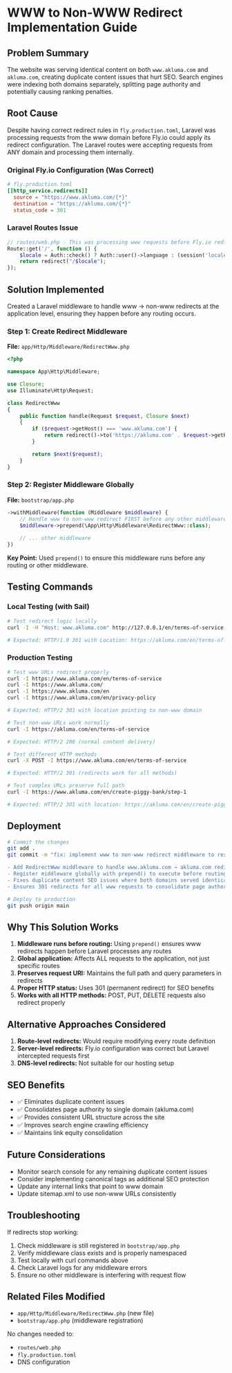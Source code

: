 # WWW to Non-WWW Redirect Implementation Guide

## Problem Summary

The website was serving identical content on both `www.akluma.com` and `akluma.com`, creating duplicate content issues that hurt SEO. Search engines were indexing both domains separately, splitting page authority and potentially causing ranking penalties.

## Root Cause

Despite having correct redirect rules in `fly.production.toml`, Laravel was processing requests from the www domain before Fly.io could apply its redirect configuration. The Laravel routes were accepting requests from ANY domain and processing them internally.

### Original Fly.io Configuration (Was Correct)
```toml
# fly.production.toml
[[http_service.redirects]]
  source = "https://www.akluma.com/{*}"
  destination = "https://akluma.com/{*}"
  status_code = 301
```

### Laravel Routes Issue
```php
// routes/web.php - This was processing www requests before Fly.io redirects
Route::get('/', function () {
    $locale = Auth::check() ? Auth::user()->language : (session('locale') ?? 'en');
    return redirect("/$locale");
});
```

## Solution Implemented

Created a Laravel middleware to handle www → non-www redirects at the application level, ensuring they happen before any routing occurs.

### Step 1: Create Redirect Middleware

**File:** `app/Http/Middleware/RedirectWww.php`

```php
<?php

namespace App\Http\Middleware;

use Closure;
use Illuminate\Http\Request;

class RedirectWww
{
    public function handle(Request $request, Closure $next)
    {
        if ($request->getHost() === 'www.akluma.com') {
            return redirect()->to('https://akluma.com' . $request->getRequestUri(), 301);
        }

        return $next($request);
    }
}
```

### Step 2: Register Middleware Globally

**File:** `bootstrap/app.php`

```php
->withMiddleware(function (Middleware $middleware) {
    // Handle www to non-www redirect FIRST before any other middleware
    $middleware->prepend(\App\Http\Middleware\RedirectWww::class);
    
    // ... other middleware
})
```

**Key Point:** Used `prepend()` to ensure this middleware runs before any routing or other middleware.

## Testing Commands

### Local Testing (with Sail)
```bash
# Test redirect logic locally
curl -I -H "Host: www.akluma.com" http://127.0.0.1/en/terms-of-service

# Expected: HTTP/1.0 301 with Location: https://akluma.com/en/terms-of-service
```

### Production Testing
```bash
# Test www URLs redirect properly
curl -I https://www.akluma.com/en/terms-of-service
curl -I https://www.akluma.com/
curl -I https://www.akluma.com/en
curl -I https://www.akluma.com/en/privacy-policy

# Expected: HTTP/2 301 with location pointing to non-www domain

# Test non-www URLs work normally
curl -I https://akluma.com/en/terms-of-service

# Expected: HTTP/2 200 (normal content delivery)

# Test different HTTP methods
curl -X POST -I https://www.akluma.com/en/terms-of-service

# Expected: HTTP/2 301 (redirects work for all methods)

# Test complex URLs preserve full path
curl -I https://www.akluma.com/en/create-piggy-bank/step-1

# Expected: HTTP/2 301 with location: https://akluma.com/en/create-piggy-bank/step-1
```

## Deployment

```bash
# Commit the changes
git add .
git commit -m "fix: implement www to non-www redirect middleware to resolve SEO duplicate content

- Add RedirectWww middleware to handle www.akluma.com → akluma.com redirects
- Register middleware globally with prepend() to execute before routing
- Fixes duplicate content SEO issues where both domains served identical pages
- Ensures 301 redirects for all www requests to consolidate page authority"

# Deploy to production
git push origin main
```

## Why This Solution Works

1. **Middleware runs before routing:** Using `prepend()` ensures www redirects happen before Laravel processes any routes
2. **Global application:** Affects ALL requests to the application, not just specific routes
3. **Preserves request URI:** Maintains the full path and query parameters in redirects
4. **Proper HTTP status:** Uses 301 (permanent redirect) for SEO benefits
5. **Works with all HTTP methods:** POST, PUT, DELETE requests also redirect properly

## Alternative Approaches Considered

1. **Route-level redirects:** Would require modifying every route definition
2. **Server-level redirects:** Fly.io configuration was correct but Laravel intercepted requests first
3. **DNS-level redirects:** Not suitable for our hosting setup

## SEO Benefits

- ✅ Eliminates duplicate content issues
- ✅ Consolidates page authority to single domain (akluma.com)
- ✅ Provides consistent URL structure across the site
- ✅ Improves search engine crawling efficiency
- ✅ Maintains link equity consolidation

## Future Considerations

- Monitor search console for any remaining duplicate content issues
- Consider implementing canonical tags as additional SEO protection
- Update any internal links that point to www domain
- Update sitemap.xml to use non-www URLs consistently

## Troubleshooting

If redirects stop working:

1. Check middleware is still registered in `bootstrap/app.php`
2. Verify middleware class exists and is properly namespaced
3. Test locally with curl commands above
4. Check Laravel logs for any middleware errors
5. Ensure no other middleware is interfering with request flow

## Related Files Modified

- `app/Http/Middleware/RedirectWww.php` (new file)
- `bootstrap/app.php` (middleware registration)

No changes needed to:
- `routes/web.php`
- `fly.production.toml`
- DNS configuration
